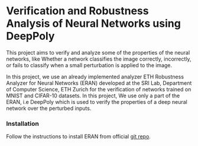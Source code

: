 Verification and Robustness Analysis of Neural Networks using DeepPoly
======================================================================

This project aims to verify and analyze some of the properties of the neural networks, like Whether a network classifies the image correctly, incorrectly, or fails to classify when a small perturbation is applied to the image.

In this project, we use an already implemented analyzer ETH Robustness Analyzer for Neural Networks (ERAN) developed at the SRI Lab, Department of Computer Science, ETH Zurich for the verification of networks trained on MNIST and CIFAR-10 datasets.
In this project, We use only a part of the ERAN, i.e DeepPoly which is used to verify the properties of a deep neural network over the perturbed inputs.

### Installation
Follow the instructions to install ERAN from official [git repo](https://github.com/eth-sri/ERAN).
